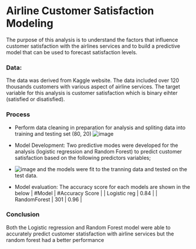 # Airline Customer Satisfaction Modeling 
The purpose of this analysis is to understand the factors that influence customer satisfaction with the airlines services and to build a predictive model that can be used to forecast satisfaction levels.

### Data:
The data was derived from Kaggle website. The data included over 120 thousands customers with various aspect of airline services. The target variable for this analysis is customer satisfaction which is binary eihter (satisfied or disatisfied).

### Process 
- Perform data cleaning in preparation for analysis and spliting data into training and testing set (80, 20)
    ![image](https://user-images.githubusercontent.com/100509275/211209150-1f19b363-16a1-4f73-9eff-c867aaa9326e.png)

- Model Development:  Two predictive modes were developed for the analysis (logistic regression and Random Forest) to predict customer satisfaction based on the following predictors variables;
- 
    ![image](https://user-images.githubusercontent.com/100509275/211209049-dda0bf70-6ad6-4bef-9b1d-53dcddc21480.png)
and the models were fit to the tranning data and tested on the test data.

- Model evaluation: The accuracy score for each models are shown in the below 
                | #Model | #Accuracy Score   |
                | Logistic reg | 0.84   | 
                | RandomForest | 301   | 0.96   |
 
 
### Conclusion 
Both the Logistic regression and Random Forest model were able to accurately predict customer statisfaction with airline services but the random forest had a better performance 


